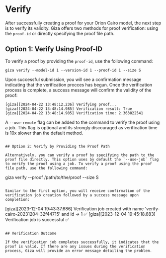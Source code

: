 # Verify

After successfully creating a proof for your Orion Cairo model, the next step is to verify its validity. Giza offers two methods for proof verification: using the `proof-id` or directly specifying the proof file path.

## Option 1: Verify Using Proof-ID

To verify a proof by providing the `proof-id`, use the following command:

```
giza verify --model-id 1 --version-id 1 --proof-id 1 --size S
```

Upon successful submission, you will see a confirmation message indicating that the verification procces has begun. Once the verification process is complete, a success message will confirm the validity of the proof:

```
[giza][2024-04-22 13:48:12.236] Verifying proof...
[giza][2024-04-22 13:48:14.985] Verification result: True
[giza][2024-04-22 13:48:14.985] Verification time: 2.363822541
```

A `--use-remote` flag can be added to the command to verify the proof using a job. This flag is optional and its strongly discouraged as verification time is 10x slower than the default method.
```

## Option 2: Verify by Providing the Proof Path

Alternatively, you can verify a proof by specifying the path to the proof file directly. This option uses by default the `--use-job` flag to verify the proof using a job. To verify a proof using the proof file path, use the following command:

```
giza verify --proof /path/to/the/proof --size S
```

Similar to the first option, you will receive confirmation of the verification job creation followed by a success message upon completion:

```
[giza][2023-12-04 19:43:37.686] Verification job created with name 'verify-cairo-20231204-32f44715' and id -> 1 ✅
[giza][2023-12-04 19:45:18.683] Verification job is successful ✅
```

## Verification Outcome

If the verification job completes successfully, it indicates that the proof is valid. If there are any issues during the verification process, Giza will provide an error message detailing the problem.
